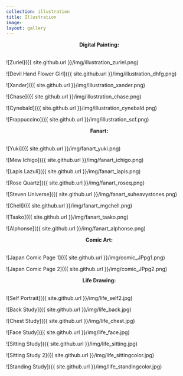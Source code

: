 ```yaml
---
collection: illustration
title: Illustration
image: 
layout: gallery
---
```

<div align="center"><b>Digital Painting:</b></div><br/>

![Zuriel]({{ site.github.url }}/img/illustration_zuriel.png)

![Devil Hand Flower Girl]({{ site.github.url }}/img/illustration_dhfg.png)

![Xander]({{ site.github.url }}/img/illustration_xander.png)

![Chase]({{ site.github.url }}/img/illustration_chase.png)

![Cynebald]({{ site.github.url }}/img/illustration_cynebald.png)

![Frappuccino]({{ site.github.url }}/img/illustration_scf.png)  


<div align="center"><b>Fanart:</b></div><br/>

![Yuki]({{ site.github.url }}/img/fanart_yuki.png)

![Mew Ichigo]({{ site.github.url }}/img/fanart_ichigo.png)

![Lapis Lazuli]({{ site.github.url }}/img/fanart_lapis.png)

![Rose Quartz]({{ site.github.url }}/img/fanart_roseq.png)

![Steven Universe]({{ site.github.url }}/img/fanart_suheavystones.png)

![Chell]({{ site.github.url }}/img/fanart_mgchell.png)

![Taako]({{ site.github.url }}/img/fanart_taako.png)

![Alphonse]({{ site.github.url }}/img/fanart_alphonse.png)  


<div align="center"><b>Comic Art:</b></div><br/>

![Japan Comic Page 1]({{ site.github.url }}/img/comic_JPpg1.png)

![Japan Comic Page 2]({{ site.github.url }}/img/comic_JPpg2.png)  


<div align="center"><b>Life Drawing:</b></div><br/>

![Self Portrait]({{ site.github.url }}/img/life_self2.jpg)

![Back Study]({{ site.github.url }}/img/life_back.jpg)

![Chest Study]({{ site.github.url }}/img/life_chest.jpg)

![Face Study]({{ site.github.url }}/img/life_face.jpg)

![Sitting Study]({{ site.github.url }}/img/life_sitting.jpg)

![Sitting Study 2]({{ site.github.url }}/img/life_sittingcolor.jpg)

![Standing Study]({{ site.github.url }}/img/life_standingcolor.jpg)
